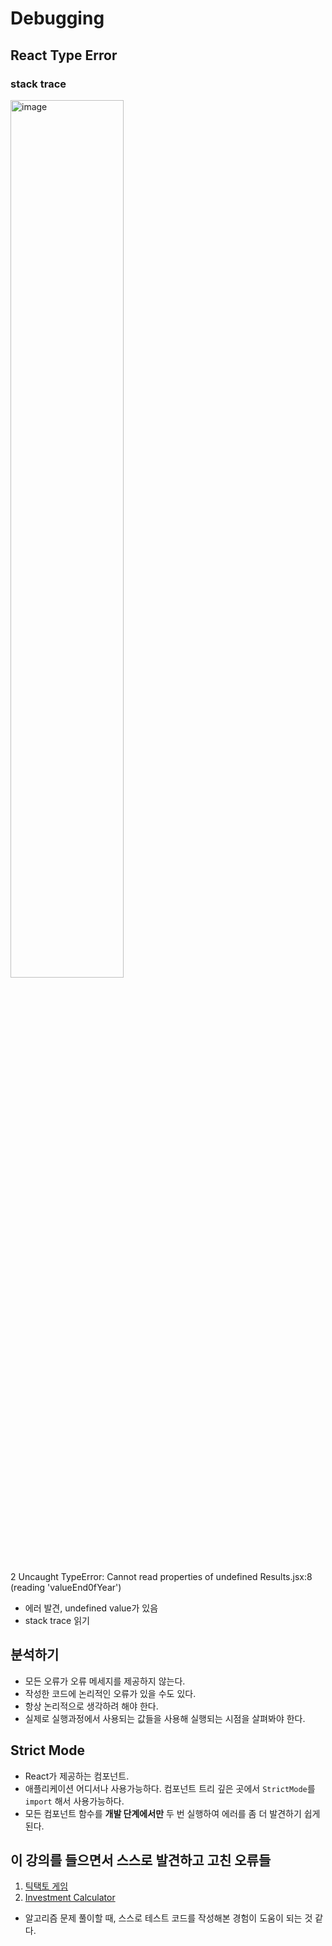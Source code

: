 # Debugging

## React Type Error

### stack trace

<img src="https://github.com/ash9river/React-Learned/assets/121378532/c9f18380-eec7-4657-8631-5bfd04d8ffc8" alt="image" width="60%" height="60%">


2 Uncaught TypeError: Cannot read properties of undefined Results.jsx:8 (reading 'valueEnd0fYear')

- 에러 발견, undefined value가 있음
- stack trace 읽기

## 분석하기

- 모든 오류가 오류 메세지를 제공하지 않는다.
- 작성한 코드에 논리적인 오류가 있을 수도 있다.
- 항상 논리적으로 생각하려 해야 한다.
- 실제로 실행과정에서 사용되는 값들을 사용해 실행되는 시점을 살펴봐야 한다.

## Strict Mode

- React가 제공하는 컴포넌트.
- 애플리케이션 어디서나 사용가능하다. 컴포넌트 트리 깊은 곳에서 `StrictMode`를 `import` 해서 사용가능하다.
- 모든 컴포넌트 함수를 **개발 단계에서만** 두 번 실행하여 에러를 좀 더 발견하기 쉽게 된다.

## 이 강의를 들으면서 스스로 발견하고 고친 오류들

1. [틱택토 게임](https://github.com/ash9river/React-Learned/tree/main/section04#%EA%B0%95%EC%9D%98%EC%97%90%EC%84%9C-%EA%B3%A0%EC%B9%98%EC%A7%80-%EC%95%8A%EC%9D%80-%EC%98%A4%EB%A5%98)
2. [Investment Calculator](https://github.com/ash9river/React-Learned/tree/main/section05)

- 알고리즘 문제 풀이할 때, 스스로 테스트 코드를 작성해본 경험이 도움이 되는 것 같다.
